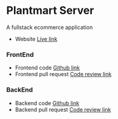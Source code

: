 # Plantmart Server

A fullstack ecommerce application

- Website [Live link](https://plantmartapp.netlify.app/)

### FrontEnd

- Frontend code [Github link](https://github.com/tonnyvijayan/EcomAppFrontEnd/tree/dev)
- Frontend pull request [Code review link](https://github.com/tonnyvijayan/EcomAppFrontEnd/pull/1)

### BackEnd

- Backend code [Github link](https://github.com/tonnyvijayan/EcomAppBackEnd/tree/dev)
- Backend pull request [Code review link](https://github.com/tonnyvijayan/EcomAppBackEnd/pull/1)
